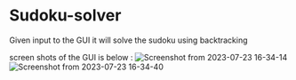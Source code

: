 # Sudoku-solver
Given input to the GUI it will solve the sudoku using backtracking

screen shots of the GUI is below :
![Screenshot from 2023-07-23 16-34-14](https://github.com/SANAT-01/Sudoku-solver/assets/94187960/91b7714d-dae0-4c96-b59b-019fae9dbe76)
![Screenshot from 2023-07-23 16-34-40](https://github.com/SANAT-01/Sudoku-solver/assets/94187960/d66bdfa7-88e0-4157-81d6-d672b42ce7e0)
